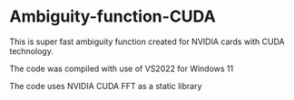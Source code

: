 # Ambiguity-function-CUDA
This is  super fast ambiguity function created for NVIDIA cards with CUDA technology.

The code was compiled with use of VS2022 for Windows 11

The code uses NVIDIA CUDA FFT as a static library
